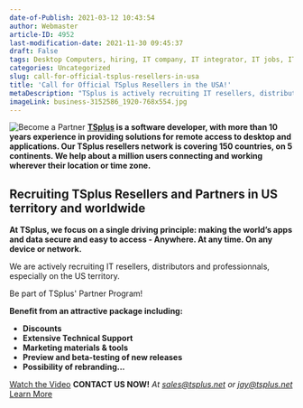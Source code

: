 ```yaml
---
date-of-Publish: 2021-03-12 10:43:54
author: Webmaster
article-ID: 4952
last-modification-date: 2021-11-30 09:45:37
draft: False
tags: Desktop Computers, hiring, IT company, IT integrator, IT jobs, IT professionals, job offer, News, recruiting, remote access, reseller, retailer, software development, software editor, software reseller, technical support, TSplus partner, VARs
categories: Uncategorized
slug: call-for-official-tsplus-resellers-in-usa
title: 'Call for Official TSplus Resellers in the USA!'
metaDescription: "TSplus is actively recruiting IT resellers, distributors and professionnals, especially on the US territory for its Remote Access software."
imageLink: business-3152586_1920-768x554.jpg
---
```

![Become a Partner](http://tsplus.net/wp-content/uploads/2021/01/business-3152586_1920-768x554.jpg)
**[TSplus](https://www.terminalserviceplus.com/about-us.php) is a software developer, with more than 10 years experience in providing solutions for remote access to desktop and applications. Our TSplus resellers network is covering 150 countries, on 5 continents. We help about a million users connecting and working wherever their location or time zone.**
## Recruiting TSplus Resellers and Partners in US territory and worldwide


**At TSplus, we focus on a single driving principle: making the world’s apps and data secure and easy to access - Anywhere. At any time. On any device or network.**

We are actively recruiting IT resellers, distributors and professionnals, especially on the US territory.

Be part of TSplus' Partner Program!

**Benefit from an attractive package including:**
* **Discounts**
* **Extensive Technical Support**
* **Marketing materials & tools**
* **Preview and beta-testing of new releases**
* **Possibility of rebranding...**


[Watch the Video](https://youtu.be/f8AdtKpnyUI)
**CONTACT US NOW!**
*At [sales@tsplus.net](mailto:sales@tsplus.net) or [jay@tsplus.net](mailto:jay@tsplus.net)*
[Learn More](https://tsplus.net/about-us/)
